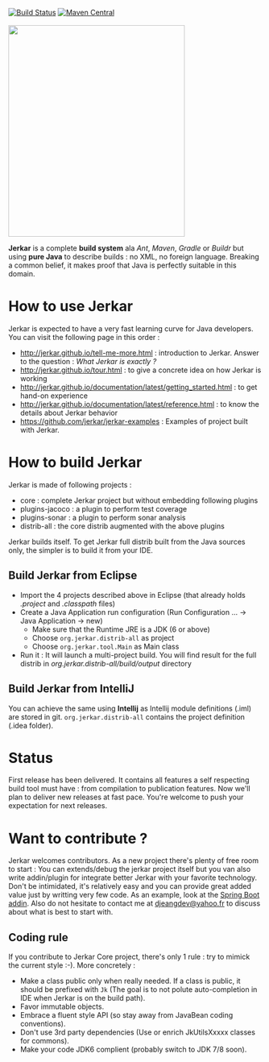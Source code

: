 [![Build Status](https://travis-ci.org/jerkar/jerkar.svg?branch=master)](https://travis-ci.org/jerkar/jerkar)
[![Maven Central](https://maven-badges.herokuapp.com/maven-central/org.jerkar/core/badge.svg)](https://maven-badges.herokuapp.com/maven-central/org.jerkar/core) <br/>
&nbsp;&nbsp;&nbsp;&nbsp;&nbsp;&nbsp;&nbsp;&nbsp;&nbsp;&nbsp;&nbsp;&nbsp;&nbsp;&nbsp;&nbsp;&nbsp;&nbsp;&nbsp;&nbsp;&nbsp;&nbsp;&nbsp;&nbsp;&nbsp;&nbsp;&nbsp;&nbsp;&nbsp;&nbsp;&nbsp;&nbsp;&nbsp;&nbsp;&nbsp;&nbsp;&nbsp;&nbsp;&nbsp;&nbsp;&nbsp;&nbsp;&nbsp;&nbsp;&nbsp;&nbsp;
<img src="http://jerkar.github.io/img/logo/PNG-01.png" width='350' height='420' align='middle'/>

<strong>Jerkar</strong> is a complete **build system** ala _Ant_, _Maven_, _Gradle_ or _Buildr_ but using **pure Java** to describe builds : no XML, no foreign language.
Breaking a common belief, it makes proof that Java is perfectly suitable in this domain.

# How to use Jerkar

Jerkar is expected to have a very fast learning curve for Java developers. You can visit the following page in this order :

* http://jerkar.github.io/tell-me-more.html : introduction to Jerkar. Answer to the question : *What Jerkar is exactly ?*
* http://jerkar.github.io/tour.html : to give a concrete idea on how Jerkar is working
* http://jerkar.github.io/documentation/latest/getting_started.html : to get hand-on experience
* http://jerkar.github.io/documentation/latest/reference.html : to know the details about Jerkar behavior
* https://github.com/jerkar/jerkar-examples : Examples of project built with Jerkar.

# How to build Jerkar
Jerkar is made of following projects :
* core : complete Jerkar project but without embedding following plugins
* plugins-jacoco : a plugin to perform test coverage
* plugins-sonar : a plugin to perform sonar analysis
* distrib-all : the core distrib augmented with the above plugins

Jerkar builds itself. To get Jerkar full distrib built from the Java sources only, the simpler is to build it from your IDE.

## Build Jerkar from Eclipse

* Import the 4 projects described above in Eclipse (that already holds *.project* and *.classpath* files) 
* Create a Java Application run configuration (Run Configuration ... -> Java Application -> new)
    * Make sure that the Runtime JRE is a JDK (6 or above)
    * Choose `org.jerkar.distrib-all` as project
    * Choose `org.jerkar.tool.Main` as Main class
* Run it : It will launch a multi-project build. You will find result for the full distrib in *org.jerkar.distrib-all/build/output* directory 

## Build Jerkar from IntelliJ

You can achieve the same using **Intellij** as Intellij module definitions (.iml) are stored in git. `org.jerkar.distrib-all` contains the project definition (.idea folder).

# Status

First release has been delivered. It contains all features a self respecting build tool must have : from compilation to publication features.
Now we'll plan to deliver new releases at fast pace. You're welcome to push your expectation for next releases. 

# Want to contribute ?

Jerkar welcomes contributors. As a new project there's plenty of free room to start : You can extends/debug the jerkar project itself but you van also write addin/plugin for integrate better Jerkar with your favorite technology. Don't be intimidated, it's relatively easy and you can provide great added value just by writting very few code. As an example, look at the [Spring Boot addin](https://github.com/jerkar/spring-boot-addin). 
Also do not hesitate to contact me at djeangdev@yahoo.fr to discuss about what is best to start with.

## Coding rule
If you contribute to Jerkar Core project, there's only 1 rule : try to mimick the current style :-).
More concretely :

* Make a class public only when really needed. If a class is public, it should be prefixed with `Jk` (The goal is to not polute auto-completion in IDE when Jerkar is on the build path).
* Favor immutable objects.
* Embrace a fluent style API (so stay away from JavaBean coding conventions).
* Don't use 3rd party dependencies (Use or enrich JkUtilsXxxxx classes for commons). 
* Make your code JDK6 complient (probably switch to JDK 7/8 soon).
